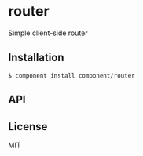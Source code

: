 
# router

  Simple client-side router

## Installation

    $ component install component/router

## API

   

## License

  MIT
